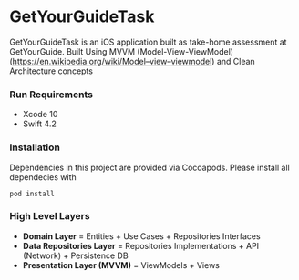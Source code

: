 # GetYourGuideTask
GetYourGuideTask is an iOS application built as take-home assessment at GetYourGuide. Built Using MVVM (Model-View-ViewModel) (https://en.wikipedia.org/wiki/Model–view–viewmodel) and Clean Architecture concepts

### Run Requirements

* Xcode 10
* Swift 4.2

### Installation

Dependencies in this project are provided via Cocoapods. Please install all dependecies with

`
pod install
`

### High Level Layers

* **Domain Layer** = Entities + Use Cases + Repositories Interfaces
* **Data Repositories Layer** = Repositories Implementations + API (Network) + Persistence DB
* **Presentation Layer (MVVM)** = ViewModels + Views
